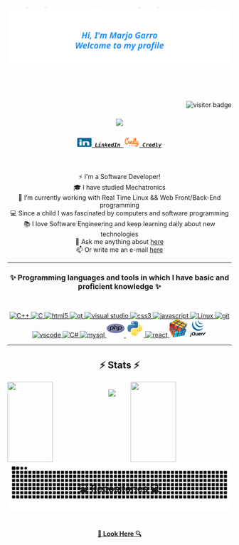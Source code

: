 <div style="margin-bottom:10px; margin:top:10px; height:200px">
	<img src="https://raw.githubusercontent.com/MarjoGarro/MarjoGarro/main/images/Matrix_Data_Rain_Colorful.svg" alt="Matrix rain" width="100%"/>
</div>

<img align="right" src="https://visitor-badge.laobi.icu/badge?page_id=MarjoGarro.MarjoGarro" alt="visitor badge"/>

  <h1 align="center">
    <a href="https://git.io/typing-svg">
      <img src="https://readme-typing-svg.herokuapp.com/?lines=Hello+There+👋;Nice+to+see+you+here!&center=true&size=30">
    </a>
  </h1>

  <h5 align="center">
    <code><a href="https://www.linkedin.com/in/marjo-garro/" title="LinkedIn Profile" target="_blank"><img width="32" height="20" src="https://raw.githubusercontent.com/MarjoGarro/MarjoGarro/main/images/linkedin.svg"> LinkedIn </a></code>
    <code><a href="https://www.credly.com/users/marjo-garro/" title="Credly Profile" target="_blank"><img width="32" height="20" src="https://raw.githubusercontent.com/MarjoGarro/MarjoGarro/main/images/credly.png"> Credly</a></code>
  </h5>
  <br>
  <p align="center">
    ⚡ I'm a Software Developer!
    <br>
    🎓 I have studied Mechatronics
    <br>
    🐧 I’m currently working with Real Time Linux && Web Front/Back-End programming
    <br>
    💻 Since a child I was fascinated by computers and software programming 
    <br>
    📚 I love Software Engineering and keep learning daily about new technologies
    <br>
    💬 Ask me anything about <a href="https://github.com/MarjoGarro/MarjoGarro/issues" title="Issues">here</a>
    <br>
    📫 Or write me an e-mail <a href="mailto: marjo.garro@gmail.com">here</a>
  </p>

  <hr>
  <h3 align="center">✨ Programming languages and tools in which I have basic and proficient knowledge ✨</h3>
  <br>
  <p align="center">
	<a href="https://en.cppreference.com/w/" target="_blank">
      <img
		src="https://cdn.jsdelivr.net/gh/devicons/devicon@latest/icons/cplusplus/cplusplus-original.svg"
        alt="C++"
        width="40"
        height="40"
      />
    </a>
    <a href="https://en.cppreference.com/w/c" target="_blank">
      <img
        src="https://cdn.jsdelivr.net/gh/devicons/devicon@latest/icons/c/c-original.svg"
        alt="C"
        width="40"
        height="40"
      />
    </a>
	<a href="https://w3cx.org/" target="_blank">
      <img
        src="https://cdn.jsdelivr.net/gh/devicons/devicon@latest/icons/html5/html5-original-wordmark.svg"
        alt="html5"
        width="40"
        height="40"
      />
    </a>
	<a href="https://www.qt.io/" target="_blank">
      <img
        src="https://cdn.jsdelivr.net/gh/devicons/devicon@latest/icons/qt/qt-original.svg"
        alt="qt"
        width="40"
        height="40"
      />
    </a>
	<a href="https://visualstudio.microsoft.com/" target="_blank">
      <img
        src="https://cdn.jsdelivr.net/gh/devicons/devicon@latest/icons/visualstudio/visualstudio-original.svg"
        alt="visual studio"
        width="40"
        height="40"
      />
    </a>	
    <a href="https://w3cx.org/" target="_blank">
      <img
        src="https://cdn.jsdelivr.net/gh/devicons/devicon@latest/icons/css3/css3-original-wordmark.svg"
        alt="css3"
        width="40"
        height="40"
      />
    </a>
	<a href="https://developer.mozilla.org/en-US/docs/Web/JavaScript" target="_blank">
      <img
        src="https://cdn.jsdelivr.net/gh/devicons/devicon@latest/icons/javascript/javascript-original.svg"
        alt="javascript"
        width="40"
        height="40"
      />
    </a>
	<a href="https://www.kernel.org/" target="_blank">
      <img
        src="https://cdn.jsdelivr.net/gh/devicons/devicon@latest/icons/linux/linux-original.svg"
        alt="Linux"
        width="40"
        height="40"
      />
    </a>
	<a href="https://git-scm.com/" target="_blank">
      <img
		src="https://cdn.jsdelivr.net/gh/devicons/devicon@latest/icons/git/git-original-wordmark.svg"
        alt="git"
        width="40"
        height="40"
      />
    </a>
    <a href="https://code.visualstudio.com/" target="_blank">
      <img
        src="https://cdn.jsdelivr.net/gh/devicons/devicon@latest/icons/vscode/vscode-original.svg"
        alt="vscode"
        width="40"
        height="40"
      />
    </a>
	<a href="https://learn.microsoft.com/en-us/dotnet/csharp/language-reference/" target="_blank">
      <img
        src="https://cdn.jsdelivr.net/gh/devicons/devicon@latest/icons/csharp/csharp-original.svg"
        alt="C#"
        width="40"
        height="40"
      />
    </a>
	<a href="https://www.mysql.com/" target="_blank">
      <img
        src="https://cdn.jsdelivr.net/gh/devicons/devicon@latest/icons/mysql/mysql-original-wordmark.svg"
        alt="mysql"
        width="40"
        height="40"
      />
    </a>
    <a href="https://www.php.net/" target="_blank">
      <img
        src="https://github.com/devicons/devicon/raw/master/icons/php/php-original.svg"
        alt="php"
        width="40"
        height="40"
      />
    </a>
    <a href="https://www.python.org" target="_blank">
      <img
        src="https://raw.githubusercontent.com/devicons/devicon/master/icons/python/python-original.svg"
        alt="python"
        width="40"
        height="40"
      />
    </a>
	<a href="https://react.dev/" target="_blank">
      <img
        <img src="https://cdn.jsdelivr.net/gh/devicons/devicon@latest/icons/react/react-original-wordmark.svg"
        alt="react"
        width="40"
        height="40"
      />
    </a>
    <img
      src="https://raw.githubusercontent.com/MarjoGarro/MarjoGarro/main/images/problemSolving.png"
      alt="problem Solving"
      width="40"
      height="40"
    />
    <a href="https://jquery.com/" target="_blank">
      <img
        src="https://raw.githubusercontent.com/devicons/devicon/master/icons/jquery/jquery-original-wordmark.svg"
        alt="jquery"
        width="40"
        height="40"
      />
    </a>
  </p>
  <hr>
  <h2 align="center">⚡ Stats ⚡</h2>

<div style="margin-bottom:10px; margin:top:10px; height:180px">
	<p valign="top" width="48%" height="200px">
	    <a href="#" title="Go to Source"> <img align="left" width="45%" height="180px" src="https://github-readme-stats.vercel.app/api?username=MarjoGarro" /></a>
	</p>
	<p valign="top" width="48%;" height="200px">
	    <a href="#"> <img align="right" width="45%" height="180px" src="https://git-hub-streak-stats.vercel.app?user=MarjoGarro" /> </a>
	</p>
</br>
  	<img src="https://github-readme-activity-graph.vercel.app/graph?username=MarjoGarro&theme=react-dark" width="100%" />
</br>
	<img src="https://raw.githubusercontent.com/MarjoGarro/MarjoGarro/main/images/ocean_green.svg" alt="GitHub Snake" width="100%"/>
</div>

<hr>
  <h2 align="center">💻 Repositories 💻</h2>
<br>
<div width="100%" align="center"> </div>
<br>
<h4 align="center">
    <a href="https://github.com/MarjoGarro?tab=repositories" title="Show Repositories">🔎 Look Here 🔍</a>
</h4>
  
<!--
**MarjoGarro/MarjoGarro** is a ✨ _special_ ✨ repository because its `README.md` (this file) appears on your GitHub profile.
Here are some ideas to get you started:

- 🔭 I’m currently working on ...
- 🌱 I’m currently learning ...
- 👯 I’m looking to collaborate on ...
- 🤔 I’m looking for help with ...
- 💬 Ask me about ...
- 📫 How to reach me: ...
- 😄 Pronouns: ...
- ⚡ Fun fact: ...
-->

